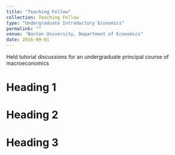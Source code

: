 ```yaml
---
title: "Teaching Fellow"
collection: Teaching Fellow
type: "Undergraduate Introductory Economics"
permalink: ""
venue: "Boston University, Department of Economics"
date: 2016-09-01
---
```


Held tutorial discussions for an undergraduate principal course of macroeconomics

Heading 1
======

Heading 2
======

Heading 3
======